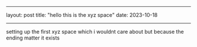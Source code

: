 ---
layout: post
title: "hello this is the xyz space"
date: 2023-10-18
___

setting up the first xyz space which i wouldnt care about but because the ending matter it exists
